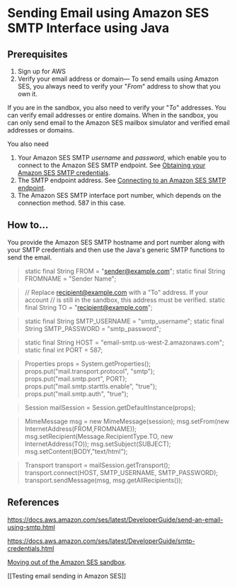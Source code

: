 # Sending Email using Amazon SES SMTP Interface using Java
## Prerequisites
1. Sign up for AWS
2. Verify your email address or domain— To send emails using Amazon SES, you always need to verify your "*From*" address to show that you own it.

If you are in the sandbox, you also need to verify your "*To*" addresses. You can verify email addresses or entire domains. When in the sandbox, you can only send email to the Amazon SES mailbox simulator and verified email addresses or domains.

You also need
1. Your Amazon SES SMTP *username* and *password*, which enable you to connect to the Amazon SES SMTP endpoint. See [Obtaining your Amazon SES SMTP credentials](https://docs.aws.amazon.com/ses/latest/DeveloperGuide/smtp-credentials.html).
2. The SMTP endpoint address. See [Connecting to an Amazon SES SMTP endpoint](https://docs.aws.amazon.com/ses/latest/DeveloperGuide/smtp-connect.html).
3. The Amazon SES SMTP interface port number, which depends on the connection method. 587 in this case.

## How to...
You provide the Amazon SES SMTP hostname and port number along with your SMTP credentials and then use the Java's generic SMTP functions to send the email.

> static final String FROM = "sender@example.com"; 
static final String FROMNAME = "Sender Name"; 

> // Replace recipient@example.com with a "To" address. If your account 
// is still in the sandbox, this address must be verified. 
static final String TO = "recipient@example.com";

> static final String SMTP_USERNAME = "smtp_username"; 
static final String SMTP_PASSWORD = "smtp_password";

> static final String HOST = "email-smtp.us-west-2.amazonaws.com"; 
static final int PORT = 587;

> Properties props = System.getProperties(); 
props.put("mail.transport.protocol", "smtp"); 
props.put("mail.smtp.port", PORT); 
props.put("mail.smtp.starttls.enable", "true"); 
props.put("mail.smtp.auth", "true"); 

> Session mailSession = Session.getDefaultInstance(props); 

> MimeMessage msg = new MimeMessage(session); 
msg.setFrom(new InternetAddress(FROM,FROMNAME)); 
msg.setRecipient(Message.RecipientType.TO, new InternetAddress(TO)); 
msg.setSubject(SUBJECT); msg.setContent(BODY,"text/html"); 
 
> Transport transport = mailSession.getTransport(); 
transport.connect(HOST, SMTP_USERNAME, SMTP_PASSWORD); 
transport.sendMessage(msg, msg.getAllRecipients());

## References
https://docs.aws.amazon.com/ses/latest/DeveloperGuide/send-an-email-using-smtp.html

https://docs.aws.amazon.com/ses/latest/DeveloperGuide/smtp-credentials.html

[Moving out of the Amazon SES sandbox](https://docs.aws.amazon.com/ses/latest/DeveloperGuide/request-production-access.html).

[[Testing email sending in Amazon SES]]